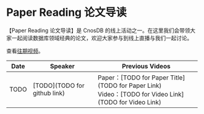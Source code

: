 # Paper Reading 论文导读

【Paper Reading 论文导读】是 CnosDB 的线上活动之一。在这里我们会带领大家一起阅读数据库领域经典的论文，欢迎大家参与到线上直播与我们一起讨论。


查看[往期视频](TODO)。 

| **Date**     | **Speaker**                                                                                    | **Previous Videos**|
| ---------- | ------------------------------------------------------------------------------------------ | ------------------------------------------------------------------------------------------------------------------------------------------------------------------------------------------------------------------------------------------------------------------------------ |
| TODO | [TODO](TODO for github link)       | Paper：[TODO for Paper Title](TODO for Paper Link)<br>Video：[TODO for Video Link](TODO for Video Link)   
